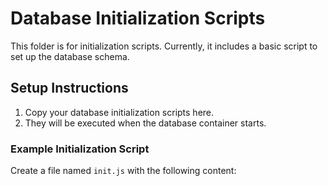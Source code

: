 # Database Initialization Scripts
This folder is for initialization scripts. Currently, it includes a basic script to set up the database schema.

## Setup Instructions

1. Copy your database initialization scripts here.
2. They will be executed when the database container starts.

### Example Initialization Script

Create a file named `init.js` with the following content:
